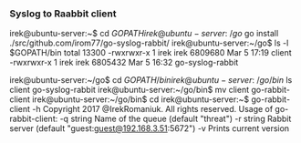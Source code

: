 ### Syslog to Raabbit client

irek@ubuntu-server:~$ cd $GOPATH
irek@ubuntu-server:~/go$ go install ./src/github.com/irom77/go-syslog-rabbit/
irek@ubuntu-server:~/go$ ls -l $GOPATH/bin
total 13300
-rwxrwxr-x 1 irek irek 6809680 Mar  5 17:19 client
-rwxrwxr-x 1 irek irek 6805432 Mar  5 16:32 go-syslog-rabbit

irek@ubuntu-server:~/go$ cd $GOPATH/bin
irek@ubuntu-server:~/go/bin$ ls
client  go-syslog-rabbit
irek@ubuntu-server:~/go/bin$ mv client go-rabbit-client 
irek@ubuntu-server:~/go/bin$ cd
irek@ubuntu-server:~$ go-rabbit-client -h
Copyright 2017 @IrekRomaniuk. All rights reserved.
Usage of go-rabbit-client:
  -q string
        Name of the queue (default "threat")
  -r string
        Rabbit server (default "guest:guest@192.168.3.51:5672")
  -v    Prints current version